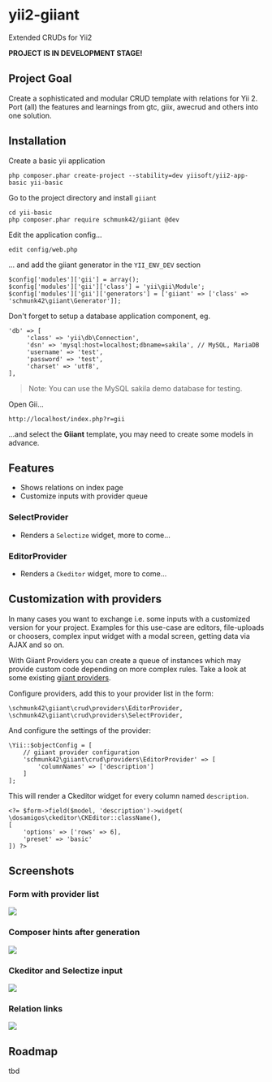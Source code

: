 yii2-giiant
===========

Extended CRUDs for Yii2

**PROJECT IS IN DEVELOPMENT STAGE!**


Project Goal
------------

Create a sophisticated and modular CRUD template with relations for Yii 2.
Port (all) the features and learnings from gtc, giix, awecrud and others into one solution.


Installation
------------ 

Create a basic yii application

    php composer.phar create-project --stability=dev yiisoft/yii2-app-basic yii-basic
    
Go to the project directory and install `giiant`
    
    cd yii-basic
    php composer.phar require schmunk42/giiant @dev

Edit the application config...
    
    edit config/web.php

... and add the giiant generator in the `YII_ENV_DEV` section

	$config['modules']['gii'] = array();	
	$config['modules']['gii']['class'] = 'yii\gii\Module';
    $config['modules']['gii']['generators'] = ['giiant' => ['class' => 'schmunk42\giiant\Generator']];
    
Don't forget to setup a database application component, eg.

    'db' => [
         'class' => 'yii\db\Connection',
         'dsn' => 'mysql:host=localhost;dbname=sakila', // MySQL, MariaDB
         'username' => 'test',
         'password' => 'test',
         'charset' => 'utf8',
    ],
    
> Note: You can use the MySQL sakila demo database for testing.


Open Gii...

    http://localhost/index.php?r=gii
    
...and select the **Giiant** template, you may need to create some models in advance.

Features
--------

* Shows relations on index page
* Customize inputs with provider queue

### SelectProvider

- Renders a `Selectize` widget, more to come...

### EditorProvider

- Renders a `Ckeditor` widget, more to come...


Customization with providers
----------------------------

In many cases you want to exchange i.e. some inputs with a customized version for your project.
Examples for this use-case are editors, file-uploads or choosers, complex input widget with a modal screen, getting
data via AJAX and so on.

With Giiant Providers you can create a queue of instances which may provide custom code depending on more complex
rules. Take a look at some existing [giiant providers](https://github.com/schmunk42/yii2-giiant/tree/develop/crud/providers).

Configure providers, add this to your provider list in the form:

    \schmunk42\giiant\crud\providers\EditorProvider,
    \schmunk42\giiant\crud\providers\SelectProvider,

And configure the settings of the provider:

    \Yii::$objectConfig = [
        // giiant provider configuration
        'schmunk42\giiant\crud\providers\EditorProvider' => [
            'columnNames' => ['description']
        ]
    ];

This will render a Ckeditor widget for every column named `description`.

    <?= $form->field($model, 'description')->widget(
    \dosamigos\ckeditor\CKEditor::className(),
    [
        'options' => ['rows' => 6],
        'preset' => 'basic'
    ]) ?>

Screenshots
-----------

### Form with provider list

![](https://lh4.googleusercontent.com/-IEhBUQmnXxE/UyM2Wru_xsI/AAAAAAAAAF0/P7B-bLBv8N4/w1382-h1214-no/Bildschirmfoto+2014-03-14+um+18.00.57.png)

### Composer hints after generation

![](https://lh4.googleusercontent.com/-NC4tVJL1V-w/UyM2WsRkWJI/AAAAAAAAAFw/Zsi9V0zE7MQ/w1440-h334-no/Bildschirmfoto+2014-03-14+um+18.01.18.png)

### Ckeditor and Selectize input

![](https://lh3.googleusercontent.com/-4cFNRsSLPWk/UyMz00Gz4cI/AAAAAAAAAE0/C2kukUnDCL0/w703-h604-no/Bildschirmfoto+2014-03-14+um+17.15.21.png)


### Relation links

![](https://lh5.googleusercontent.com/-kmeGiuJZEoQ/UyMz055TdHI/AAAAAAAAAE4/swHY85UMSwQ/w846-h581-no/Bildschirmfoto+2014-03-14+um+17.35.34.png)



Roadmap
-------

tbd
